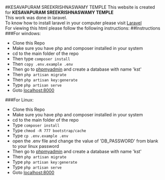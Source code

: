 #KESAVAPURAM SREEKRISHNASWAMY TEMPLE
This website is created for **KESAVAPURAM SREEKRISHNASWAMY TEMPLE**<br>
This work was done in laravel.
<br>To know how to install laravel in your computer please visit [Laravel](https://laravel.com/docs/5.3)</a><br>
For viewing this html please follow the following instructions:
##Instructions
###For windows:
- Clone this Repo
- Make sure you have php and composer installed in your system
- cd to the main folder of the repo
- Then type `composer install`
- Then `copy .env.example .env`
- Then go to [phpmyadmin](http://localhost/phpmyadmin/) and create a database with name 'kst'
- Then `php artisan migrate`
- Then `php artisan key:generate`
- Type `php artisan serve`
- Goto [localhost:8000](http://localhost:8000/)

###For Linux:
- Clone this Repo
- Make sure you have php and composer installed in your system
- cd to the main folder of the repo
- Type `composer install`
- Type `chmod -R 777 bootstrap/cache`
- Type `cp .env.example .env`
- open the .env file and change the value of 'DB_PASSWORD' from blank to your linux password
- Then go to [phpmyadmin](http://localhost/phpmyadmin/) and create a database with name 'kst'
- Then `php artisan migrate`
- Type `php artisan key:generate`
- Type `php artisan serve`
- Goto [localhost:8000](http://localhost:8000/)
